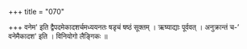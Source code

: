 +++
title = "070"

+++
वनेम' इति द्वैपदमेकादशर्चमध्ययनतः षडृचं षष्ठं सूक्तम् । ऋष्याद्याः पूर्ववत् । अनुक्रान्तं च-’ वनेमैकादश' इति । विनियोगो लैङ्गिकः ॥